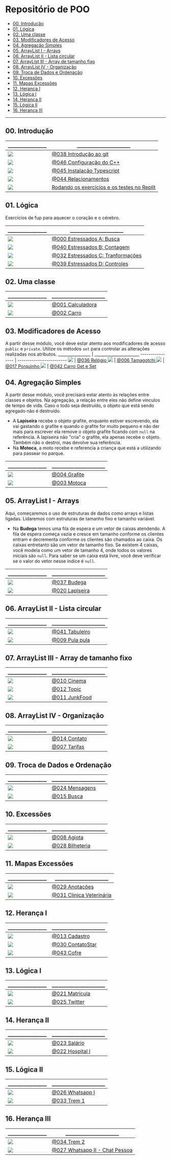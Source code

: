 # Repositório de POO

[](toc)

- [00. Introdução](#00-introdução)
- [01. Lógica](#01-lógica)
- [02. Uma classe](#02-uma-classe)
- [03. Modificadores de Acesso](#03-modificadores-de-acesso)
- [04. Agregação Simples](#04-agregação-simples)
- [05. ArrayList I - Arrays](#05-arraylist-i---arrays)
- [06. ArrayList II - Lista circular](#06-arraylist-ii---lista-circular)
- [07. ArrayList III - Array de tamanho fixo](#07-arraylist-iii---array-de-tamanho-fixo)
- [08. ArrayList IV - Organização](#08-arraylist-iv---organização)
- [09. Troca de Dados e Ordenação](#09-troca-de-dados-e-ordenação)
- [10. Excessões](#10-excessões)
- [11. Mapas Excessões](#11-mapas-excessões)
- [12. Herança I](#12-herança-i)
- [13. Lógica I](#13-lógica-i)
- [14. Herança II](#14-herança-ii)
- [15. Lógica II](#15-lógica-ii)
- [16. Herança III](#16-herança-iii)
[](toc)

---

## 00. Introdução
\________________ | \______________________ 
---------------- | ------------------------
![](.thumbs/038.jpg) | [@038 Introdução ao git](base/038/Readme.md)
![](.thumbs/046.jpg) | [@046 Configuração do C++](base/046/Readme.md)
![](.thumbs/045.jpg) | [@045 Instalação Typescript](base/045/Readme.md)
![](.thumbs/044.jpg) | [@044 Relacionamentos](base/044/Readme.md)
![](---------------) | [Rodando os exercícios e os testes no Replit]()

## 01. Lógica
Exercícios de fup para aquecer o coração e o cérebro.

\________________ | \______________________ 
---------------- | ------------------------
![](.thumbs/000.jpg) | [@000 Estressados A: Busca](base/000/Readme.md)
![](.thumbs/040.jpg) | [@040 Estressados B: Contagem](base/040/Readme.md)
![](.thumbs/032.jpg) | [@032 Estressados C: Tranformações](base/032/Readme.md)
![](.thumbs/039.jpg) | [@039 Estressados D: Controles](base/039/Readme.md)


## 02. Uma classe
\________________ | \______________________ 
---------------- | ------------------------
![](.thumbs/001.jpg) | [@001 Calculadora ](base/001/Readme.md)
![](.thumbs/002.jpg) | [@002 Carro ](base/002/Readme.md)

## 03. Modificadores de Acesso
A partir desse módulo, você deve estar atento aos modificadores de acesso `public` e `private`. Utilize os métodos `set` para controlar as alterações realizadas nos atributos. 
\________________ | \______________________ 
---------------- | ------------------------
![](.thumbs/036.jpg) | [@036 Relógio ](base/036/Readme.md)
![](.thumbs/006.jpg) | [@006 Tamagotchi ](base/006/Readme.md)
![](.thumbs/017.jpg) | [@017 Porquinho ](base/017/Readme.md)
![](.thumbs/042.jpg) | [@042 Carro Get e Set](base/042/Readme.md)

## 04. Agregação Simples
A partir desse módulo, você precisará estar atento às relações entre classes e objetos. Na agregação, a relação entre eles não define vínculos de tempo de vida. Caso o todo seja destruído, o objeto que está sendo agregado não é destruído.
- A **Lapiseira** recebe o objeto grafite, enquanto estiver escrevendo, ela vai gastando o grafite e quando o grafite for muito pequeno e não der mais para escrever ela remove o objeto grafite ficando com `null` na referência. A lapiseira não "cria" o grafite, ela apenas recebe o objeto. Também não o destroi, mas devolve sua referência.
- Na **Motoca**, a moto recebe e referencia a criança que está a utilizando para passear no parque.

\________________ | \______________________ 
---------------- | ------------------------
![](.thumbs/004.jpg) | [@004 Grafite ](base/004/Readme.md)
![](.thumbs/003.jpg) | [@003 Motoca ](base/003/Readme.md)

## 05. ArrayList I - Arrays
Aqui, começaremos o uso de estruturas de dados como arrays e listas ligadas. Lidaremos com estruturas de tamanho fixo e tamanho variável. 
- Na **Budega** temos uma fila de espera e um vetor de caixas atendendo. A fila de espera começa vazia e cresce em tamanho conforme os clientes entram e decrementa conforme os clientes são chamados ao caixa. Os caixas entretanto são um vetor de tamanho fixo. Se existem 4 caixas, você modela como um vetor de tamanho 4, onde todos os valores iniciais são `null`. Para saber se um caixa está livre, você deve verificar se o valor do vetor nesse índice é `null`.

\________________ | \______________________ 
---------------- | ------------------------
![](.thumbs/037.jpg) | [@037 Budega ](base/037/Readme.md)
![](.thumbs/020.jpg) | [@020 Lapiseira ](base/020/Readme.md)

## 06. ArrayList II - Lista circular

\________________ | \______________________ 
---------------- | ------------------------
![](.thumbs/041.jpg) | [@041 Tabuleiro](base/041/Readme.md)
![](.thumbs/009.jpg) | [@009 Pula pula ](base/009/Readme.md)

## 07. ArrayList III - Array de tamanho fixo

\________________ | \______________________ 
---------------- | ------------------------
![](.thumbs/010.jpg) | [@010 Cinema ](base/010/Readme.md)
![](.thumbs/012.jpg) | [@012 Topic ](base/012/Readme.md)
![](.thumbs/011.jpg) | [@011 JunkFood ](base/011/Readme.md)

## 08. ArrayList IV - Organização

\________________ | \______________________ 
---------------- | ------------------------
![](.thumbs/014.jpg) | [@014 Contato ](base/014/Readme.md)
![](.thumbs/007.jpg) | [@007 Tarifas ](base/007/Readme.md)


## 09. Troca de Dados e Ordenação

\________________ | \______________________ 
---------------- | ------------------------
![](.thumbs/024.jpg) | [@024 Mensagens](base/024/Readme.md)
![](.thumbs/015.jpg) | [@015 Busca ](base/015/Readme.md)

## 10. Excessões

\________________ | \______________________ 
---------------- | ------------------------
![](.thumbs/008.jpg) | [@008 Agiota](base/008/Readme.md)
![](.thumbs/028.jpg) | [@028 Bilheteria](base/028/Readme.md)

## 11. Mapas Excessões

\________________ | \______________________ 
---------------- | ------------------------
![](.thumbs/029.jpg) | [@029 Anotações](base/029/Readme.md)
![](.thumbs/031.jpg) | [@031 Clinica Veterinária](base/031/Readme.md)

## 12. Herança I

\________________ | \______________________ 
---------------- | ------------------------
![](.thumbs/013.jpg) | [@013 Cadastro ](base/013/Readme.md)
![](.thumbs/030.jpg) | [@030 ContatoStar ](base/030/Readme.md)
![](.thumbs/043.jpg) | [@043 Cofre ](base/043/Readme.md)

## 13. Lógica I

\________________ | \______________________ 
---------------- | ------------------------
![](.thumbs/021.jpg) | [@021 Matrícula ](base/021/Readme.md)
![](.thumbs/025.jpg) | [@025 Twitter ](base/025/Readme.md)

## 14. Herança II

\________________ | \______________________ 
---------------- | ------------------------
![](.thumbs/023.jpg) | [@023 Salário ](base/023/Readme.md)
![](.thumbs/022.jpg) | [@022 Hospital I](base/022/Readme.md)

## 15. Lógica II

\________________ | \______________________ 
---------------- | ------------------------
![](.thumbs/026.jpg) | [@026 Whatsapp I ](base/026/Readme.md)
![](.thumbs/033.jpg) | [@033 Trem 1 ](base/033/Readme.md)

## 16. Herança III

\________________ | \______________________ 
---------------- | ------------------------
![](.thumbs/034.jpg) | [@034 Trem 2 ](base/034/Readme.md)
![](.thumbs/027.jpg) | [@027 Whatsapp II - Chat Pessoa](base/027/Readme.md)



